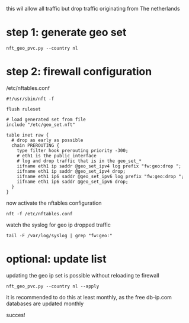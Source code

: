 this wil allow all traffic but drop traffic originating from The netherlands

# step 1: generate geo set

    nft_geo_pvc.py --country nl

# step 2: firewall configuration

/etc/nftables.conf

    #!/usr/sbin/nft -f
    
    flush ruleset

    # load generated set from file
    include "/etc/geo_set.nft"

    table inet raw {
      # drop as early as possible
      chain PREROUTING {
        type filter hook prerouting priority -300;
	    # eth1 is the public interface
        # log and drop traffic that is in the geo_set_*
        iifname eth1 ip saddr @geo_set_ipv4 log prefix "fw:geo:drop ";
        iifname eth1 ip saddr @geo_set_ipv4 drop;
        iifname eth1 ip6 saddr @geo_set_ipv6 log prefix "fw:geo:drop ";
        iifname eth1 ip6 saddr @geo_set_ipv6 drop;
      }
    }

now activate the nftables configuration

    nft -f /etc/nftables.conf

watch the syslog for geo ip dropped traffic

    tail -F /var/log/syslog | grep "fw:geo:"

# optional: update list
updating the geo ip set is possible without reloading te firewall

    nft_geo_pvc.py --country nl --apply

it is recommended to do this at least monthly, as the free db-ip.com databases are updated monthly 

succes!